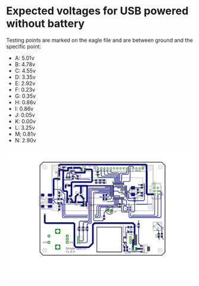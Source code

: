 # Expected voltages for USB powered without battery

Testing points are marked on the eagle file and are between ground and the specific point:

* A: 5.01v
* B: 4.78v
* C: 4.55v
* D: 3.35v
* E: 2.92v
* F: 0.23v
* G: 0.35v
* H: 0.86v
* I: 0.86v
* J: 0.05v
* K: 0.00v
* L: 3.25v
* M; 0.81v
* N: 2.90v

<img src="simple-spectro.svg">